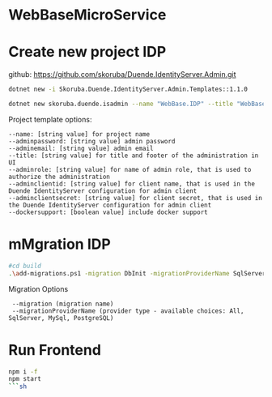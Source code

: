 # WebBaseMicroService

# Create new project IDP
github: https://github.com/skoruba/Duende.IdentityServer.Admin.git

```sh 
dotnet new -i Skoruba.Duende.IdentityServer.Admin.Templates::1.1.0

dotnet new skoruba.duende.isadmin --name "WebBase.IDP" --title "WebBase.IDP" --adminemail "admin@gmail.com" --adminpassword "Admin@123" --adminrole ADMIN --adminclientid "WebBase.IDP" --adminclientsecret "WebBase.IDP" --dockersupport true
```
Project template options:

```
--name: [string value] for project name
--adminpassword: [string value] admin password
--adminemail: [string value] admin email
--title: [string value] for title and footer of the administration in UI
--adminrole: [string value] for name of admin role, that is used to authorize the administration
--adminclientid: [string value] for client name, that is used in the Duende IdentityServer configuration for admin client
--adminclientsecret: [string value] for client secret, that is used in the Duende IdentityServer configuration for admin client
--dockersupport: [boolean value] include docker support
```

# mMgration IDP
```sh 
#cd build
.\add-migrations.ps1 -migration DbInit -migrationProviderName SqlServer
```

Migration Options
```
 --migration (migration name)
 --migrationProviderName (provider type - available choices: All, SqlServer, MySql, PostgreSQL)
 ```

# Run Frontend
```sh 
npm i -f
npm start
```sh 